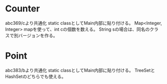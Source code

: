 # Counter
abc369/cより共通化
static classとしてMain内部に貼り付ける。
Map<Integer, Integer> mapを使って、int cの個数を数える。
String sの場合は、同名のクラスで別バージョンを作る。

# Point
abc383/bより共通化
static classとしてMain内部に貼り付ける。
TreeSet<Point>とHashSet<Point>のどちらでも使える。
